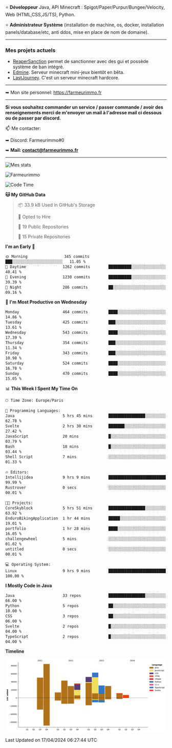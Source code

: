 ⭐ **Développeur** Java, API Minecraft : Spigot/Paper/Purpur/Bungee/Velocity, Web (HTML,CSS,JS/TS), Python.

⭐ **Administrateur Système** (installation de machine, os, docker, installation panels/database/etc, anti ddos, mise en place de nom de domaine).

---

### Mes projets actuels
- [ReaperSanction](https://www.spigotmc.org/resources/reapersanction.89580/) permet de sanctionner avec des gui et possède système de ban intégré.
- [Edmine](https://edmine.net). Serveur minecraft mini-jeux bientôt en bêta.
- [LastJourney](https://lastjourney.fr). C'est un serveur minecraft hardcore.

---

➥ Mon site personnel: https://farmeurimmo.fr

---

**Si vous souhaitez commander un service / passer commande / avoir des renseignements merci de m'envoyer un mail à l'adresse mail ci dessous ou de passer par discord.**

📫 Me contacter:
 
   ➥ Discord: Farmeurimmo#0
   
   ➥ **Mail: contact@farmeurimmo.fr**

---

![Mes stats](https://github-readme-stats.farmeurimmo.fr/api?username=Farmeurimmo&count_private=true&show_icons=true&theme=radical)

<img src="https://komarev.com/ghpvc/?username=Farmeurimmo" alt="Farmeurimmo" />

<!--START_SECTION:waka-->
![Code Time](http://img.shields.io/badge/Code%20Time-1%2C290%20hrs%208%20mins-blue)

**🐱 My GitHub Data** 

> 📦 33.9 kB Used in GitHub's Storage 
 > 
> 💼 Opted to Hire
 > 
> 📜 19 Public Repositories 
 > 
> 🔑 15 Private Repositories 
 > 
**I'm an Early 🐤** 

```text
🌞 Morning                345 commits         ███░░░░░░░░░░░░░░░░░░░░░░   11.05 % 
🌆 Daytime                1262 commits        ██████████░░░░░░░░░░░░░░░   40.41 % 
🌃 Evening                1230 commits        ██████████░░░░░░░░░░░░░░░   39.39 % 
🌙 Night                  286 commits         ██░░░░░░░░░░░░░░░░░░░░░░░   09.16 % 
```
📅 **I'm Most Productive on Wednesday** 

```text
Monday                   464 commits         ████░░░░░░░░░░░░░░░░░░░░░   14.86 % 
Tuesday                  425 commits         ███░░░░░░░░░░░░░░░░░░░░░░   13.61 % 
Wednesday                543 commits         ████░░░░░░░░░░░░░░░░░░░░░   17.39 % 
Thursday                 354 commits         ███░░░░░░░░░░░░░░░░░░░░░░   11.34 % 
Friday                   343 commits         ███░░░░░░░░░░░░░░░░░░░░░░   10.98 % 
Saturday                 524 commits         ████░░░░░░░░░░░░░░░░░░░░░   16.78 % 
Sunday                   470 commits         ████░░░░░░░░░░░░░░░░░░░░░   15.05 % 
```


📊 **This Week I Spent My Time On** 

```text
🕑︎ Time Zone: Europe/Paris

💬 Programming Languages: 
Java                     5 hrs 45 mins       ████████████████░░░░░░░░░   62.78 % 
Svelte                   2 hrs 30 mins       ███████░░░░░░░░░░░░░░░░░░   27.42 % 
JavaScript               20 mins             █░░░░░░░░░░░░░░░░░░░░░░░░   03.79 % 
Bash                     18 mins             █░░░░░░░░░░░░░░░░░░░░░░░░   03.44 % 
Shell Script             7 mins              ░░░░░░░░░░░░░░░░░░░░░░░░░   01.33 % 

🔥 Editors: 
Intellijidea             9 hrs 9 mins        █████████████████████████   99.99 % 
Rustrover                0 secs              ░░░░░░░░░░░░░░░░░░░░░░░░░   00.01 % 

🐱‍💻 Projects: 
CoreSkyblock             5 hrs 51 mins       ████████████████░░░░░░░░░   63.92 % 
EnduroBikingApplication  1 hr 44 mins        █████░░░░░░░░░░░░░░░░░░░░   19.01 % 
portfolio                1 hr 28 mins        ████░░░░░░░░░░░░░░░░░░░░░   16.05 % 
challengewheel           5 mins              ░░░░░░░░░░░░░░░░░░░░░░░░░   01.02 % 
untitled                 0 secs              ░░░░░░░░░░░░░░░░░░░░░░░░░   00.01 % 

💻 Operating System: 
Linux                    9 hrs 9 mins        █████████████████████████   100.00 % 
```

**I Mostly Code in Java** 

```text
Java                     33 repos            ████████████████░░░░░░░░░   66.00 % 
Python                   5 repos             ██░░░░░░░░░░░░░░░░░░░░░░░   10.00 % 
CSS                      3 repos             ██░░░░░░░░░░░░░░░░░░░░░░░   06.00 % 
Svelte                   2 repos             █░░░░░░░░░░░░░░░░░░░░░░░░   04.00 % 
TypeScript               2 repos             █░░░░░░░░░░░░░░░░░░░░░░░░   04.00 % 
```



**Timeline**

![Lines of Code chart](https://raw.githubusercontent.com/Farmeurimmo/Farmeurimmo/main/assets/bar_graph.png)


 Last Updated on 17/04/2024 06:27:44 UTC
<!--END_SECTION:waka-->
